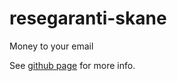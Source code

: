 resegaranti-skane
=================

Money to your email

See [github page](http://gustafnk.github.com/resegaranti-skane/) for more info.